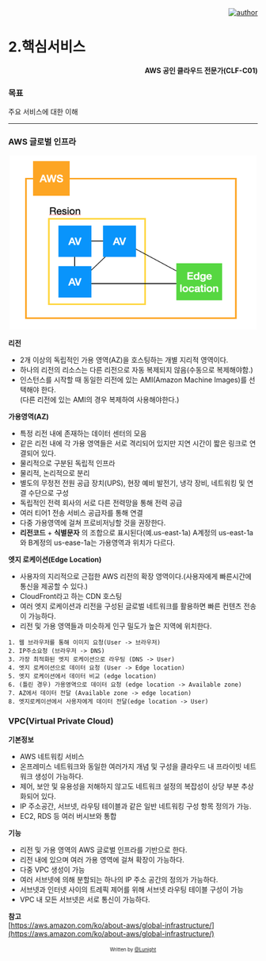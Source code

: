 <div align=right>
    <a href="https://github.com/LunightLab">
        <img alt="author" src= "https://img.shields.io/badge/author-lunight-blue?style=glat-square" target="_blank"></a>
    </a>
</div>

2.핵심서비스
============

**<div align=right> AWS 공인 클라우드 전문가(CLF-C01)</div>**

### 목표

주요 서비스에 대한 이해

---

### AWS 글로벌 인프라

<p align="center"><img src="./img/resion-av-edgelocation.png" width="500" height="350"></p>  

**리전**  
- 2개 이상의 독립적인 가용 영역(AZ)을 호스팅하는 개별 지리적 영역이다.  
- 하나의 리전의 리소스는 다른 리전으로 자동 복제되지 않음(수동으로 복제해야함.)  
- 인스턴스를 시작할 때 동일한 리전에 있는 AMI(Amazon Machine Images)를 선택해야 한다.  
 (다른 리전에 있는 AMI의 경우 복제하여 사용해야한다.)

**가용영역(AZ)**  
- 특정 리전 내에 존재하는 데이터 센터의 모음  
- 같은 리전 내에 각 가용 영역들은 서로 격리되어 있지만 지연 시간이 짧은 링크로 연결되어 있다.  
- 물리적으로 구분된 독립적 인프라  
- 물리적, 논리적으로 분리  
- 별도의 무정전 전원 공급 장치(UPS), 현장 예비 발전기, 냉각 장비, 네트워킹 및 연결 수단으로 구성  
- 독립적인 전력 회사의 서로 다른 전력망을 통해 전력 공급  
- 여러 티어1 전송 서비스 공급자를 통해 연결  
- 다중 가용영역에 걸쳐 프로비저닝할 것을 권장한다.  
- **리전코드** + **식별문자** 의 조합으로 표시된다(예.us-east-1a) A계정의 us-east-1a와 B계정의 us-ease-1a는 가용영역과 위치가 다르다.

**엣지 로케이션(Edge Location)**  
- 사용자의 지리적으로 근접한 AWS 리전의 확장 영역이다.(사용자에게 빠른시간에 통신을 제공할 수 있다.)  
- CloudFront라고 하는 CDN 호스팅  
- 여러 엣지 로케이션과 리전을 구성된 글로벌 네트워크를 활용하면 빠른 컨텐츠 전송이 가능하다.  
- 리전 및 가용 영역들과 미슷하게 인구 밀도가 높은 지역에 위치한다.

```
1. 웹 브라우저를 통해 이미지 요청(User -> 브라우저)
2. IP주소요청 (브라우저 -> DNS)
3. 가장 최적화된 엣지 로케이션으로 라우팅 (DNS -> User)
4. 엣지 로케이션으로 데이터 요청 (User -> Edge location)
5. 엣지 로케이션에서 데이터 비교 (edge location)
6. (틀린 경우) 가용영역으로 데이터 요청 (edge location -> Available zone)
7. AZ에서 데이터 전달 (Available zone -> edge location)
8. 엣지로케이션에서 사용자에게 데이터 전달(edge location -> User)
```

### VPC(Virtual Private Cloud)

**기본정보**  
- AWS 네트워킹 서비스  
- 온프레미스 네트워크와 동일한 여러가지 개념 및 구성을 클라우드 내 프라이빗 네트워크 생성이 가능하다.  
- 제어, 보안 및 유용성을 저해하지 않고도 네트워크 설정의 복잡성이 상당 부분 추상화되어 있다.  
- IP 주소공간, 서브넷, 라우팅 테이블과 같은 일반 네트워킹 구성 항목 정의가 가능.  
- EC2, RDS 등 여러 버시브와 통합

**기능**  
- 리전 및 가용 영역의 AWS 글로벌 인프라를 기반으로 한다.  
- 리전 내에 있으며 여러 가용 영역에 걸쳐 확장이 가능하다.  
- 다중 VPC 생성이 가능  
- 여러 서브넷에 의해 분할되는 하나의 IP 주소 공간의 정의가 가능하다.  
- 서브넷과 인터넷 사이의 트레픽 제어를 위해 서브넷 라우팅 테이블 구성이 가능  
- VPC 내 모든 서브넷은 서로 통신이 가능하다.

**참고**  
[https://aws.amazon.com/ko/about-aws/global-infrastructure/](https://aws.amazon.com/ko/about-aws/global-infrastructure/)

<div align="center">

<sub><sup>Written by <a href="https://github.com/LunightLab">@Lunight</a></sup></sub><small></small>

</div>
